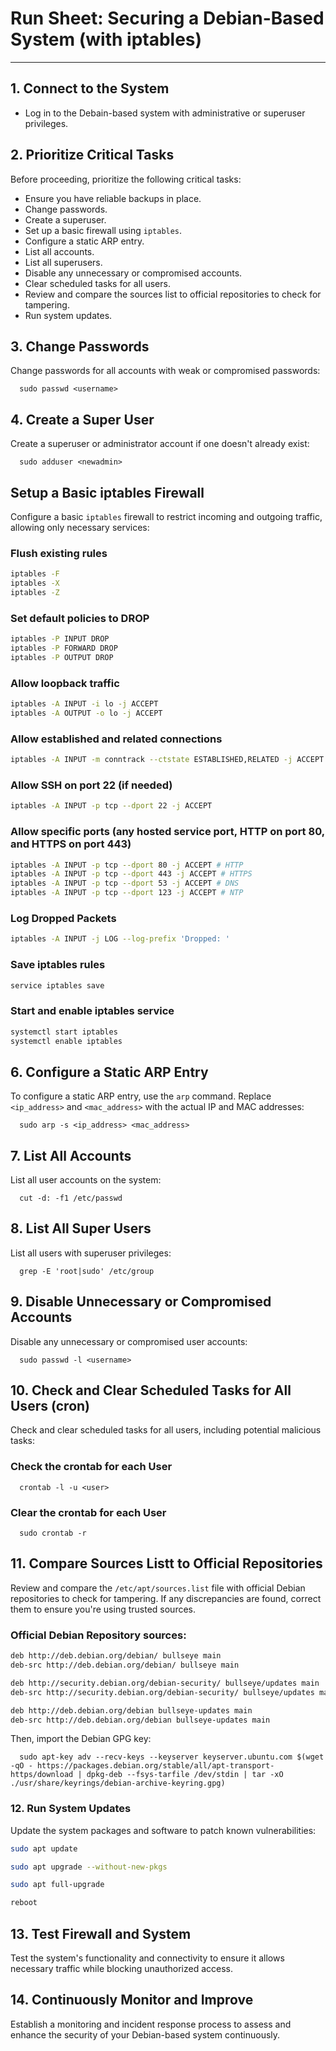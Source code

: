 # Run Sheet: Securing a Debian-Based System (with iptables)

---

## 1. Connect to the System

   - Log in to the Debain-based system with administrative or superuser privileges.

## 2. Prioritize Critical Tasks

Before proceeding, prioritize the following critical tasks:
   - Ensure you have reliable backups in place.
   - Change passwords.
   - Create a superuser.
   - Set up a basic firewall using `iptables`.
   - Configure a static ARP entry.
   - List all accounts.
   - List all superusers.
   - Disable any unnecessary or compromised accounts.
   - Clear scheduled tasks for all users.
   - Review and compare the sources list to official repositories to check for tampering.
   - Run system updates.

## 3. Change Passwords

Change passwords for all accounts with weak or compromised passwords:

      sudo passwd <username>
## 4. Create a Super User

Create a superuser or administrator account if one doesn't already exist:
  
      sudo adduser <newadmin>

## Setup a Basic iptables Firewall

Configure a basic `iptables` firewall to restrict incoming and outgoing traffic, allowing only necessary services:

   ### Flush existing rules
   
   ```bash
   iptables -F
   iptables -X
   iptables -Z
   ```

   ### Set default policies to DROP
   
   ```bash
   iptables -P INPUT DROP
   iptables -P FORWARD DROP
   iptables -P OUTPUT DROP
   ```

   ### Allow loopback traffic
   
   ```bash
   iptables -A INPUT -i lo -j ACCEPT
   iptables -A OUTPUT -o lo -j ACCEPT
   ```

   ### Allow established and related connections
   
   ```bash
   iptables -A INPUT -m conntrack --ctstate ESTABLISHED,RELATED -j ACCEPT
   ```

   ### Allow SSH on port 22 (if needed)
   
   ```bash
   iptables -A INPUT -p tcp --dport 22 -j ACCEPT
   ```

   ### Allow specific ports (any hosted service port, HTTP on port 80, and HTTPS on port 443)
   
   ```bash
   iptables -A INPUT -p tcp --dport 80 -j ACCEPT # HTTP
   iptables -A INPUT -p tcp --dport 443 -j ACCEPT # HTTPS
   iptables -A INPUT -p tcp --dport 53 -j ACCEPT # DNS
   iptables -A INPUT -p tcp --dport 123 -j ACCEPT # NTP
   ```

   ### Log Dropped Packets

   ```bash
   iptables -A INPUT -j LOG --log-prefix 'Dropped: '
   ```

   ### Save iptables rules
   
   ```bash
   service iptables save
   ```

   ### Start and enable iptables service

   ```bash
   systemctl start iptables
   systemctl enable iptables
   ```
 
## 6. Configure a Static ARP Entry

To configure a static ARP entry, use the `arp` command. Replace `<ip_address>` and `<mac_address>` with the actual IP and MAC addresses:

      sudo arp -s <ip_address> <mac_address>

## 7. List All Accounts

List all user accounts on the system:

      cut -d: -f1 /etc/passwd

## 8. List All Super Users

List all users with superuser privileges:
  
      grep -E 'root|sudo' /etc/group

## 9. Disable Unnecessary or Compromised Accounts

Disable any unnecessary or compromised user accounts:
  
      sudo passwd -l <username>

## 10. Check and Clear Scheduled Tasks for All Users (cron)

Check and clear scheduled tasks for all users, including potential malicious tasks:

### Check the crontab for each User

      crontab -l -u <user>

### Clear the crontab for each User

      sudo crontab -r

## 11. Compare Sources Listt to Official Repositories

Review and compare the `/etc/apt/sources.list` file with official Debian repositories to check for tampering. If any discrepancies are found, correct them to ensure you're using trusted sources.

### Official Debian Repository sources:

   ```bash
   deb http://deb.debian.org/debian/ bullseye main
   deb-src http://deb.debian.org/debian/ bullseye main

   deb http://security.debian.org/debian-security/ bullseye/updates main
   deb-src http://security.debian.org/debian-security/ bullseye/updates main

   deb http://deb.debian.org/debian bullseye-updates main
   deb-src http://deb.debian.org/debian bullseye-updates main
   ```

Then, import the Debian GPG key:

      sudo apt-key adv --recv-keys --keyserver keyserver.ubuntu.com $(wget -qO - https://packages.debian.org/stable/all/apt-transport-https/download | dpkg-deb --fsys-tarfile /dev/stdin | tar -xO ./usr/share/keyrings/debian-archive-keyring.gpg)

### 12. Run System Updates

Update the system packages and software to patch known vulnerabilities:

   ```bash
   sudo apt update

   sudo apt upgrade --without-new-pkgs

   sudo apt full-upgrade

   reboot
   ```

## 13. Test Firewall and System

Test the system's functionality and connectivity to ensure it allows necessary traffic while blocking unauthorized access.

## 14. Continuously Monitor and Improve

Establish a monitoring and incident response process to assess and enhance the security of your Debian-based system continuously.
